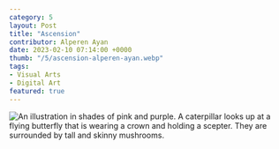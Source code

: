 ```yaml
---
category: 5
layout: Post
title: "Ascension"
contributor: Alperen Ayan
date: 2023-02-10 07:14:00 +0000
thumb: "/5/ascension-alperen-ayan.webp"
tags: 
- Visual Arts
- Digital Art
featured: true
---
```

<img src="{{ site.baseurl }}/uploads/5/ascension-alperen-ayan.jpg"
    alt="An illustration in shades of pink and purple. A caterpillar looks up at a flying butterfly that is wearing a crown and holding a scepter. They are surrounded by tall and skinny mushrooms.">